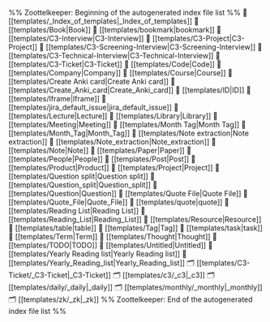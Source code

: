%% Zoottelkeeper: Beginning of the autogenerated index file list  %%
📄 [[templates/_Index_of_templates|_Index_of_templates]]
📄 [[templates/Book|Book]]
📄 [[templates/bookmark|bookmark]]
📄 [[templates/C3-Interview|C3-Interview]]
📄 [[templates/C3-Project|C3-Project]]
📄 [[templates/C3-Screening-Interview|C3-Screening-Interview]]
📄 [[templates/C3-Technical-Interview|C3-Technical-Interview]]
📄 [[templates/C3-Ticket|C3-Ticket]]
📄 [[templates/Code|Code]]
📄 [[templates/Company|Company]]
📄 [[templates/Course|Course]]
📄 [[templates/Create Anki card|Create Anki card]]
📄 [[templates/Create_Anki_card|Create_Anki_card]]
📄 [[templates/ID|ID]]
📄 [[templates/Iframe|Iframe]]
📄 [[templates/jira_default_issue|jira_default_issue]]
📄 [[templates/Lecture|Lecture]]
📄 [[templates/Library|Library]]
📄 [[templates/Meeting|Meeting]]
📄 [[templates/Month Tag|Month Tag]]
📄 [[templates/Month_Tag|Month_Tag]]
📄 [[templates/Note extraction|Note extraction]]
📄 [[templates/Note_extraction|Note_extraction]]
📄 [[templates/Note|Note]]
📄 [[templates/Paper|Paper]]
📄 [[templates/People|People]]
📄 [[templates/Post|Post]]
📄 [[templates/Product|Product]]
📄 [[templates/Project|Project]]
📄 [[templates/Question split|Question split]]
📄 [[templates/Question_split|Question_split]]
📄 [[templates/Question|Question]]
📄 [[templates/Quote File|Quote File]]
📄 [[templates/Quote_File|Quote_File]]
📄 [[templates/quote|quote]]
📄 [[templates/Reading List|Reading List]]
📄 [[templates/Reading_List|Reading_List]]
📄 [[templates/Resource|Resource]]
📄 [[templates/table|table]]
📄 [[templates/Tag|Tag]]
📄 [[templates/task|task]]
📄 [[templates/Term|Term]]
📄 [[templates/Thought|Thought]]
📄 [[templates/TODO|TODO]]
📄 [[templates/Untitled|Untitled]]
📄 [[templates/Yearly Reading list|Yearly Reading list]]
📄 [[templates/Yearly_Reading_list|Yearly_Reading_list]]
🗂️ [[templates/C3-Ticket/_C3-Ticket|_C3-Ticket]]
🗂️ [[templates/c3/_c3|_c3]]
🗂️ [[templates/daily/_daily|_daily]]
🗂️ [[templates/monthly/_monthly|_monthly]]
🗂️ [[templates/zk/_zk|_zk]]
%% Zoottelkeeper: End of the autogenerated index file list  %%

